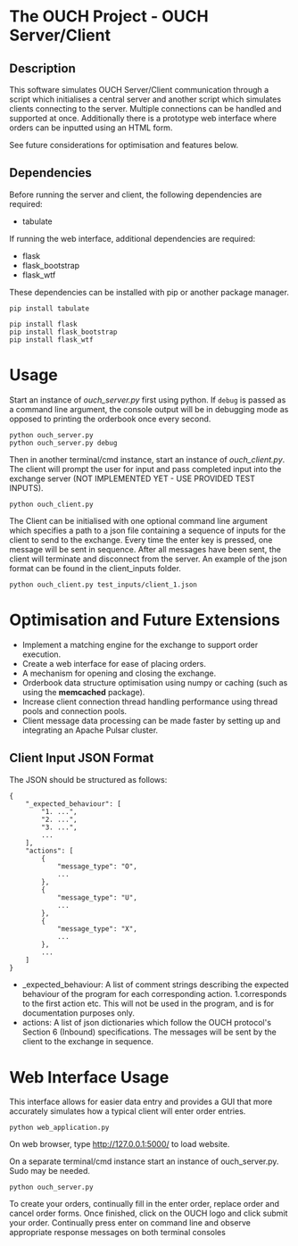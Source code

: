 # The OUCH Project - OUCH Server/Client

## Description

This software simulates OUCH Server/Client communication through a script which initialises a central server and another script which simulates clients connecting to the server. Multiple connections can be handled and supported at once. Additionally there is a prototype web interface where orders can be inputted using an HTML form.

See future considerations for optimisation and features below.

## Dependencies
Before running the server and client, the following dependencies are required:
- tabulate

If running the web interface, additional dependencies are required:
- flask
- flask_bootstrap 
- flask_wtf

These dependencies can be installed with pip or another package manager.
```
pip install tabulate

pip install flask
pip install flask_bootstrap
pip install flask_wtf
```

# Usage

Start an instance of *ouch_server.py* first using python. If `debug` is passed as a command line argument, the console output will be in debugging mode as opposed to printing the orderbook once every second.
```
python ouch_server.py
python ouch_server.py debug
```

Then in another terminal/cmd instance, start an instance of *ouch_client.py*. The client will prompt the user for input and pass completed input into the exchange server (NOT IMPLEMENTED YET - USE PROVIDED TEST INPUTS).
```
python ouch_client.py
```

The Client can be initialised with one optional command line argument which specifies a path to a json file containing a sequence of inputs for the client to send to the exchange. Every time the enter key is pressed, one message will be sent in sequence. After all messages have been sent, the client will terminate and disconnect from the server. An example of the json format can be found in the client_inputs folder.

```
python ouch_client.py test_inputs/client_1.json
```

# Optimisation and Future Extensions

- Implement a matching engine for the exchange to support order execution.
- Create a web interface for ease of placing orders.
- A mechanism for opening and closing the exchange.
- Orderbook data structure optimisation using numpy or caching (such as using the **memcached** package).
- Increase client connection thread handling performance using thread pools and connection pools.
- Client message data processing can be made faster by setting up and integrating an Apache Pulsar cluster.

## Client Input JSON Format
The JSON should be structured as follows:
```
{
    "_expected_behaviour": [
        "1. ...",
        "2. ...",
        "3. ...",
        ...
    ],
    "actions": [
        {
            "message_type": "O",
            ...
        },
        {
            "message_type": "U",
            ...
        },
        {
            "message_type": "X",
            ...
        },
        ...
    ]
}
```
- _expected_behaviour: A list of comment strings describing the expected behaviour of the program for each corresponding action. 1.corresponds to the first action etc. This will not be used in the program, and is for documentation purposes only.
- actions: A list of json dictionaries which follow the OUCH protocol's Section 6 (Inbound) specifications. The messages will be sent by the client to the exchange in sequence.

# Web Interface Usage
This interface allows for easier data entry and provides a GUI that more accurately simulates how a typical client will enter order entries.

```
python web_application.py
```
On web browser, type http://127.0.0.1:5000/ to load website.

On a separate terminal/cmd instance start an instance of ouch_server.py. Sudo may be needed.

```
python ouch_server.py
```

To create your orders, continually fill in the enter order, replace order and cancel order forms. Once finished, click on the OUCH logo and click submit your order. Continually press enter on command line and observe appropriate response messages on both terminal consoles